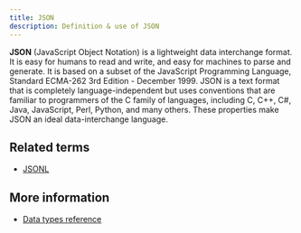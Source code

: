 ```yaml
---
title: JSON
description: Definition & use of JSON
---
```


**JSON** (JavaScript Object Notation) is a lightweight data interchange format. It is easy for humans to read and write, and easy for machines to parse and generate. It is based on a subset of the JavaScript Programming Language, Standard ECMA-262 3rd Edition - December 1999. JSON is a text format that is completely language-independent but uses conventions that are familiar to programmers of the C family of languages, including C, C++, C#, Java, JavaScript, Perl, Python, and many others. These properties make JSON an ideal data-interchange language.

## Related terms

- [JSONL](https://behavure.ai/docs/l/cp/UcpC01k2)

## More information

- [Data types reference](/measure_iq/admin-guides/managing-your-data/data-types-reference)

